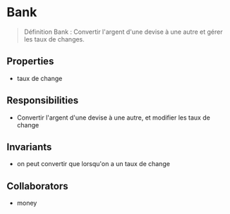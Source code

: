 
# Bank

> Définition Bank : Convertir l'argent d'une devise à une autre et gérer les taux de changes.

## Properties

- taux de change

## Responsibilities

- Convertir l'argent d'une devise à une autre, et modifier les taux de change

## Invariants

- on peut convertir que lorsqu'on a un taux de change

## Collaborators

- money
